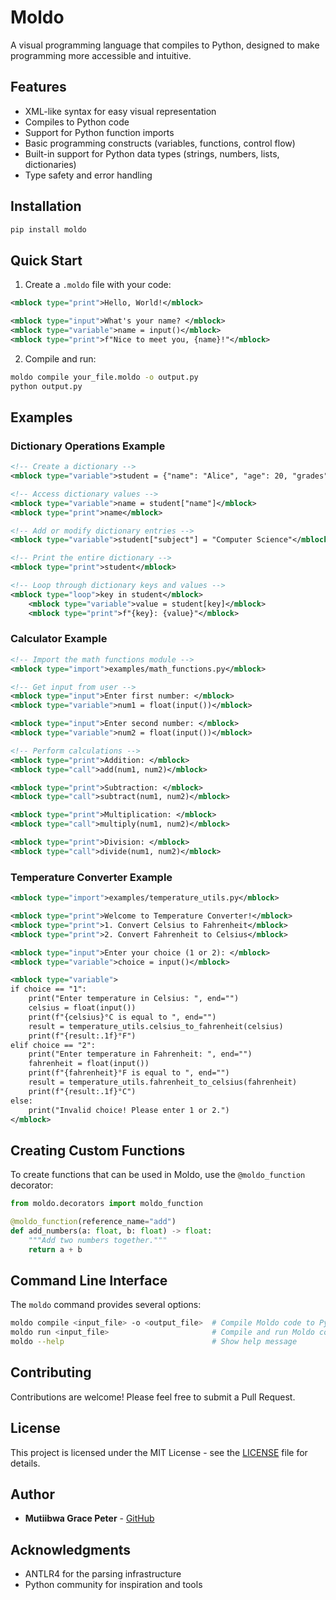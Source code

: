 # Moldo

A visual programming language that compiles to Python, designed to make programming more accessible and intuitive.

## Features

- XML-like syntax for easy visual representation
- Compiles to Python code
- Support for Python function imports
- Basic programming constructs (variables, functions, control flow)
- Built-in support for Python data types (strings, numbers, lists, dictionaries)
- Type safety and error handling

## Installation

```bash
pip install moldo
```

## Quick Start

1. Create a `.moldo` file with your code:

```xml
<mblock type="print">Hello, World!</mblock>

<mblock type="input">What's your name? </mblock>
<mblock type="variable">name = input()</mblock>
<mblock type="print">f"Nice to meet you, {name}!"</mblock>
```

2. Compile and run:

```bash
moldo compile your_file.moldo -o output.py
python output.py
```

## Examples

### Dictionary Operations Example

```xml
<!-- Create a dictionary -->
<mblock type="variable">student = {"name": "Alice", "age": 20, "grades": [85, 90, 95]}</mblock>

<!-- Access dictionary values -->
<mblock type="variable">name = student["name"]</mblock>
<mblock type="print">name</mblock>

<!-- Add or modify dictionary entries -->
<mblock type="variable">student["subject"] = "Computer Science"</mblock>

<!-- Print the entire dictionary -->
<mblock type="print">student</mblock>

<!-- Loop through dictionary keys and values -->
<mblock type="loop">key in student</mblock>
    <mblock type="variable">value = student[key]</mblock>
    <mblock type="print">f"{key}: {value}"</mblock>
```

### Calculator Example

```xml
<!-- Import the math functions module -->
<mblock type="import">examples/math_functions.py</mblock>

<!-- Get input from user -->
<mblock type="input">Enter first number: </mblock>
<mblock type="variable">num1 = float(input())</mblock>

<mblock type="input">Enter second number: </mblock>
<mblock type="variable">num2 = float(input())</mblock>

<!-- Perform calculations -->
<mblock type="print">Addition: </mblock>
<mblock type="call">add(num1, num2)</mblock>

<mblock type="print">Subtraction: </mblock>
<mblock type="call">subtract(num1, num2)</mblock>

<mblock type="print">Multiplication: </mblock>
<mblock type="call">multiply(num1, num2)</mblock>

<mblock type="print">Division: </mblock>
<mblock type="call">divide(num1, num2)</mblock>
```

### Temperature Converter Example

```xml
<mblock type="import">examples/temperature_utils.py</mblock>

<mblock type="print">Welcome to Temperature Converter!</mblock>
<mblock type="print">1. Convert Celsius to Fahrenheit</mblock>
<mblock type="print">2. Convert Fahrenheit to Celsius</mblock>

<mblock type="input">Enter your choice (1 or 2): </mblock>
<mblock type="variable">choice = input()</mblock>

<mblock type="variable">
if choice == "1":
    print("Enter temperature in Celsius: ", end="")
    celsius = float(input())
    print(f"{celsius}°C is equal to ", end="")
    result = temperature_utils.celsius_to_fahrenheit(celsius)
    print(f"{result:.1f}°F")
elif choice == "2":
    print("Enter temperature in Fahrenheit: ", end="")
    fahrenheit = float(input())
    print(f"{fahrenheit}°F is equal to ", end="")
    result = temperature_utils.fahrenheit_to_celsius(fahrenheit)
    print(f"{result:.1f}°C")
else:
    print("Invalid choice! Please enter 1 or 2.")
</mblock>
```

## Creating Custom Functions

To create functions that can be used in Moldo, use the `@moldo_function` decorator:

```python
from moldo.decorators import moldo_function

@moldo_function(reference_name="add")
def add_numbers(a: float, b: float) -> float:
    """Add two numbers together."""
    return a + b
```

## Command Line Interface

The `moldo` command provides several options:

```bash
moldo compile <input_file> -o <output_file>  # Compile Moldo code to Python
moldo run <input_file>                       # Compile and run Moldo code
moldo --help                                 # Show help message
```

## Contributing

Contributions are welcome! Please feel free to submit a Pull Request.

## License

This project is licensed under the MIT License - see the [LICENSE](LICENSE) file for details.

## Author

- **Mutiibwa Grace Peter** - [GitHub](https://github.com/GracePeterMutiibwa)

## Acknowledgments

- ANTLR4 for the parsing infrastructure
- Python community for inspiration and tools 